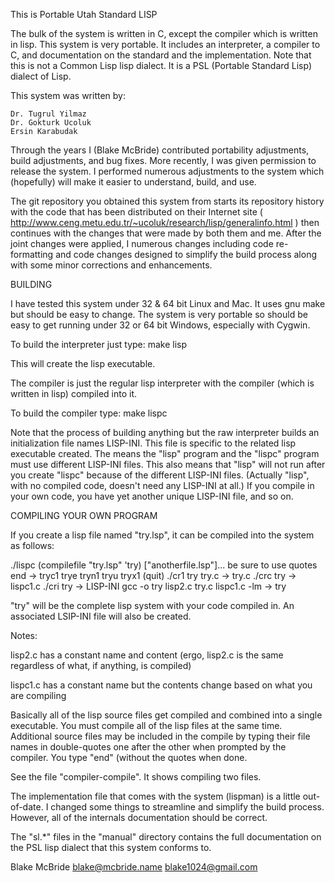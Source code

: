 
This is Portable Utah Standard LISP

The bulk of the system is written in C, except the compiler which is
written in lisp.  This system is very portable.  It includes an
interpreter, a compiler to C, and documentation on the standard and
the implementation.  Note that this is not a Common Lisp lisp dialect.
It is a PSL (Portable Standard Lisp) dialect of Lisp.

This system was written by:

	Dr. Tugrul Yilmaz
	Dr. Gokturk Ucoluk
	Ersin Karabudak

Through the years I (Blake McBride) contributed portability
adjustments, build adjustments, and bug fixes.  More recently,
I was given permission to release the system.  I performed
numerous adjustments to the system which (hopefully) will
make it easier to understand, build, and use.

The git repository you obtained this system from starts its repository
history with the code that has been distributed on their Internet site
( http://www.ceng.metu.edu.tr/~ucoluk/research/lisp/generalinfo.html )
then continues with the changes that were made by both them and me.
After the joint changes were applied, I numerous changes including
code re-formatting and code changes designed to simplify the build
process along with some minor corrections and enhancements.

BUILDING

I have tested this system under 32 & 64 bit Linux and Mac.  It uses
gnu make but should be easy to change.  The system is very portable so
should be easy to get running under 32 or 64 bit Windows, especially
with Cygwin.

To build the interpreter just type:  make lisp

This will create the lisp executable.

The compiler is just the regular lisp interpreter with the compiler
(which is written in lisp) compiled into it.

To build the compiler type:  make lispc

Note that the process of building anything but the raw interpreter
builds an initialization file names LISP-INI.  This file is specific
to the related lisp executable created.  The means the "lisp" program
and the "lispc" program must use different LISP-INI files.  This also
means that "lisp" will not run after you create "lispc" because of the
different LISP-INI files.  (Actually "lisp", with no compiled code,
doesn't need any LISP-INI at all.)  If you compile in your own code,
you have yet another unique LISP-INI file, and so on.

COMPILING YOUR OWN PROGRAM

If you create a lisp file named "try.lsp", it can be compiled into the
system as follows:

./lispc
(compilefile "try.lsp" 'try)
    ["anotherfile.lsp"]...			be sure to use quotes
end						-> tryc1 trye tryn1 tryu tryx1
(quit)
./cr1 try try.c					-> try.c
./crc try					-> lispc1.c
./cri try					-> LISP-INI
gcc -o try lisp2.c try.c lispc1.c -lm		-> try

"try" will be the complete lisp system with your code compiled in.
An associated LSIP-INI file will also be created.

Notes:

lisp2.c has a constant name and content (ergo, lisp2.c is the same
regardless of what, if anything, is compiled)

lispc1.c has a constant name but the contents change based on what you
are compiling

Basically all of the lisp source files get compiled and combined into
a single executable.  You must compile all of the lisp files at the
same time.  Additional source files may be included in the compile by
typing their file names in double-quotes one after the other when
prompted by the compiler.  You type "end" (without the quotes when
done.


See the file "compiler-compile".  It shows compiling two files.


The implementation file that comes with the system (lispman) is a
little out-of-date.  I changed some things to streamline and simplify
the build process.  However, all of the internals documentation should
be correct.

The "sl.*" files in the "manual" directory contains the full
documentation on the PSL lisp dialect that this system conforms to.


Blake McBride
blake@mcbride.name
blake1024@gmail.com
